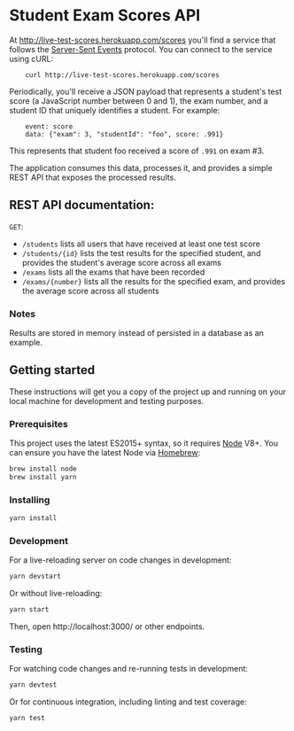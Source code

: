 # Student Exam Scores API

At http://live-test-scores.herokuapp.com/scores you'll find a service that follows the [Server-Sent Events](https://html.spec.whatwg.org/multipage/server-sent-events.html) protocol. You can connect to the service using cURL:

        curl http://live-test-scores.herokuapp.com/scores

Periodically, you'll receive a JSON payload that represents a student's test score (a JavaScript number between 0 and 1), the exam number, and a student ID that uniquely identifies a student. For example:


        event: score
        data: {"exam": 3, "studentId": "foo", score: .991}

This represents that student foo received a score of `.991` on exam #3.

The application consumes this data, processes it, and provides a simple REST API that exposes the processed results.

## REST API documentation:

`GET`:
   * `/students` lists all users that have received at least one test score
   * `/students/{id}` lists the test results for the specified student, and provides the student's average score across all exams
   * `/exams` lists all the exams that have been recorded
   * `/exams/{number}` lists all the results for the specified exam, and provides the average score across all students

### Notes

Results are stored in memory instead of persisted in a database as an example.

## Getting started

These instructions will get you a copy of the project up and running on your local machine for development and testing purposes.

### Prerequisites

This project uses the latest ES2015+ syntax, so it requires [Node](https://nodejs.org/) V8+. You can ensure you have the latest Node via [Homebrew](https://brew.sh/):

```sh
brew install node
brew install yarn
```

### Installing

```sh
yarn install
```

### Development

For a live-reloading server on code changes in development:
```sh
yarn devstart
```

Or without live-reloading:
```sh
yarn start
```

Then, open http://localhost:3000/ or other endpoints.

### Testing

For watching code changes and re-running tests in development:
```sh
yarn devtest
```

Or for continuous integration, including linting and test coverage:
```sh
yarn test
```
